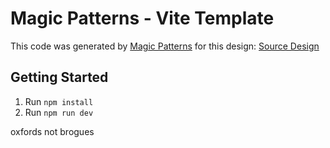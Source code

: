 # Magic Patterns - Vite Template

This code was generated by [Magic Patterns](https://magicpatterns.com) for this design: [Source Design](https://www.magicpatterns.com/c/q68hth7gshp2xwrrdgeddi)

## Getting Started

1. Run `npm install`
2. Run `npm run dev`

oxfords not brogues
